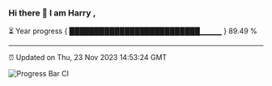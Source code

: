 ### Hi there 👋 I am Harry , 

⏳ Year progress { ██████████████████████████▁▁▁▁ } 89.49 %

---

⏰ Updated on Thu, 23 Nov 2023 14:53:24 GMT

![Progress Bar CI](https://github.com/duykhang68/duykhang68/workflows/Progress%20Bar%20CI/badge.svg)
